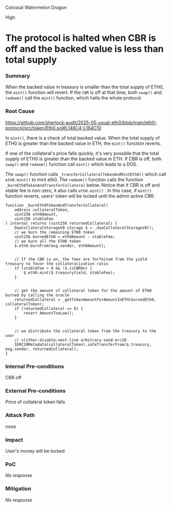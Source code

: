 Colossal Watermelon Dragon

High

# The protocol is halted when CBR is off and the backed value is less than total supply

### Summary

When the backed value in treasury is smaller than the total supply of ETH0, the `mint()` function will revert. If the `CBR`  is off at that time, both `swap()` and `redeem()` call the `mint()` function, which halts the whole protocol.

### Root Cause

https://github.com/sherlock-audit/2025-05-usual-eth0/blob/main/eth0-protocol/src/token/Eth0.sol#L146C4-L164C10

In `mint()`, there is a check of total backed value. When the total supply of ETH0 is greater than the backed value in ETH, the `mint()` function reverts. 

If one of the collateral's price falls quickly, it's very possible that the total supply of ETH0 is greater than the backed value in ETH. If CBR is off, both `swap()` and `redeem()` function call `mint()` which leads to a DOS.

The `swap()` function calls `_transferCollateralTokenAndMintEth0()` which call `eth0.mint()` to mint eth0. The `redeem()` function calls the function `_burnEth0TokenAndTransferCollateral` below. Notice that if CBR is off and stable fee is non-zero, it also calls `eth0.mint()` . In this case, if `mint()` function reverts, users' token will be locked until the admin active CBR.

    function _burnEth0TokenAndTransferCollateral(
        address collateralToken,
        uint256 eth0Amount,
        uint256 stableFee
    ) internal returns (uint256 returnedCollateral) {
        DaoCollateralStorageV0 storage $ = _daoCollateralStorageV0();
        // we burn the remaining ETH0 token
        uint256 burnedEth0 = eth0Amount - stableFee;
        // we burn all the ETH0 token
        $.eth0.burnFrom(msg.sender, eth0Amount);


        // If the CBR is on, the fees are forfeited from the yield treasury to favor the collateralization ratio
        if (stableFee > 0 && !$.isCBROn) {
            $.eth0.mint($.treasuryYield, stableFee);
        }


        // get the amount of collateral token for the amount of ETH0 burned by calling the oracle
        returnedCollateral = _getTokenAmountForAmountInETH(burnedEth0, collateralToken);
        if (returnedCollateral == 0) {
            revert AmountTooLow();
        }


        // we distribute the collateral token from the treasury to the user
        // slither-disable-next-line arbitrary-send-erc20
        IERC20Metadata(collateralToken).safeTransferFrom($.treasury, msg.sender, returnedCollateral);
    }

### Internal Pre-conditions

CBR off

### External Pre-conditions

Price of collateral token falls

### Attack Path

none

### Impact

User's money will be locked. 

### PoC

_No response_

### Mitigation

_No response_